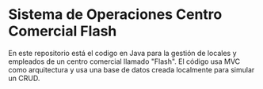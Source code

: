 # Sistema de Operaciones Centro Comercial Flash
En este repositorio está el codigo en Java para la gestión de locales y empleados de un centro comercial llamado "Flash".
El código usa MVC como arquitectura y usa una base de datos creada localmente para simular un CRUD.
